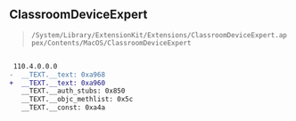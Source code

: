 ## ClassroomDeviceExpert

> `/System/Library/ExtensionKit/Extensions/ClassroomDeviceExpert.appex/Contents/MacOS/ClassroomDeviceExpert`

```diff

 110.4.0.0.0
-  __TEXT.__text: 0xa968
+  __TEXT.__text: 0xa960
   __TEXT.__auth_stubs: 0x850
   __TEXT.__objc_methlist: 0x5c
   __TEXT.__const: 0xa4a

```
